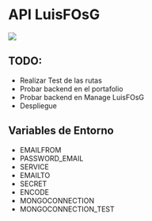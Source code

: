 # API LuisFOsG

<img src="http://localhost:2001/images/banner.gif" >

## TODO:

- Realizar Test de las rutas
- Probar backend en el portafolio
- Probar backend en Manage LuisFOsG
- Despliegue

## Variables de Entorno

- EMAILFROM
- PASSWORD_EMAIL
- SERVICE
- EMAILTO
- SECRET
- ENCODE
- MONGOCONNECTION
- MONGOCONNECTION_TEST
